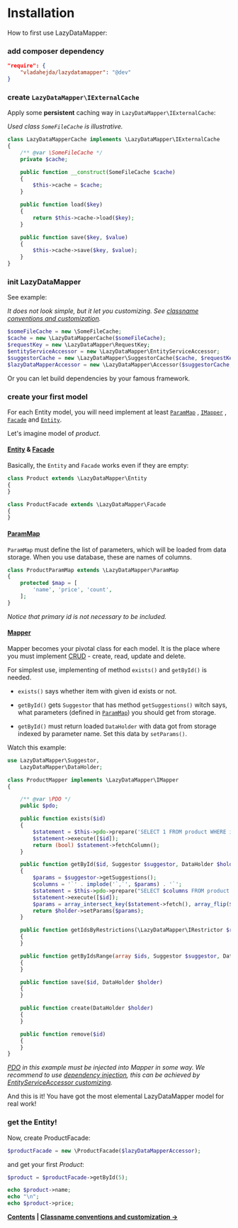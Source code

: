 Installation
===

How to first use LazyDataMapper:

### add composer dependency

```json
"require": {
    "vladahejda/lazydatamapper": "@dev"
}
```

### create `LazyDataMapper\IExternalCache`

Apply some **persistent** caching way in `LazyDataMapper\IExternalCache`:

*Used class `SomeFileCache` is illustrative.*

```php
class LazyDataMapperCache implements \LazyDataMapper\IExternalCache
{
	/** @var \SomeFileCache */
	private $cache;

	public function __construct(SomeFileCache $cache)
	{
		$this->cache = $cache;
	}

	public function load($key)
	{
		return $this->cache->load($key);
	}

	public function save($key, $value)
	{
		$this->cache->save($key, $value);
	}
}
```

### init LazyDataMapper

See example:

*It does not look simple, but it let you customizing.
See [classname conventions and customization](2.Classname-conventions-and-customization.md).*

```php
$someFileCache = new \SomeFileCache;
$cache = new \LazyDataMapperCache($someFileCache);
$requestKey = new \LazyDataMapper\RequestKey;
$entityServiceAccessor = new \LazyDataMapper\EntityServiceAccessor;
$suggestorCache = new \LazyDataMapper\SuggestorCache($cache, $requestKey, $entityServiceAccessor);
$lazyDataMapperAccessor = new \LazyDataMapper\Accessor($suggestorCache, $entityServiceAccessor);
```

Or you can let build dependencies by your famous framework.

### create your first model

For each Entity model, you will need implement at least
[`ParamMap`](../LazyDataMapper/ParamMap.php)
, [`IMapper`](../LazyDataMapper/interfaces/IMapper.php)
, [`Facade`](../LazyDataMapper/Facade.php)
and [`Entity`](../LazyDataMapper/Entity.php).

Let's imagine model of *product*.

#### [Entity](../LazyDataMapper/Entity.php) & [Facade](../LazyDataMapper/Facade.php)

Basically, the `Entity` and `Facade` works even if they are empty:

```php
class Product extends \LazyDataMapper\Entity
{
}

class ProductFacade extends \LazyDataMapper\Facade
{
}
```

#### [ParamMap](../LazyDataMapper/ParamMap.php)

`ParamMap` must define the list of parameters, which will be loaded from data storage.
When you use database, these are names of columns.

```php
class ProductParamMap extends \LazyDataMapper\ParamMap
{
	protected $map = [
		'name', 'price', 'count',
	];
}
```

*Notice that primary id is not necessary to be included.*

#### [Mapper](../LazyDataMapper/interfaces/IMapper.php)

Mapper becomes your pivotal class for each model. It is the place where you must implement
[CRUD](http://en.wikipedia.org/wiki/Create,_read,_update_and_delete) - create, read, update and delete.

For simplest use, implementing of method `exists()` and `getById()` is needed.

- `exists()` says whether item with given id exists or not.

- `getById()` gets `Suggestor` that has method `getSuggestions()` witch says,
what parameters (defined in [`ParamMap`](#parammap)) you should get from storage.

- `getById()` must return loaded `DataHolder` with data got from storage indexed by parameter name.
Set this data by `setParams()`.

Watch this example:

```php
use LazyDataMapper\Suggestor,
	LazyDataMapper\DataHolder;

class ProductMapper implements \LazyDataMapper\IMapper
{

	/** @var \PDO */
	public $pdo;

	public function exists($id)
	{
		$statement = $this->pdo->prepare('SELECT 1 FROM product WHERE id = ?');
		$statement->execute([$id]);
		return (bool) $statement->fetchColumn();
	}

	public function getById($id, Suggestor $suggestor, DataHolder $holder = NULL)
	{
		$params = $suggestor->getSuggestions();
		$columns = '`' . implode('`,`', $params) . '`';
		$statement = $this->pdo->prepare("SELECT $columns FROM product WHERE id = ?");
		$statement->execute([$id]);
		$params = array_intersect_key($statement->fetch(), array_flip($params));
		return $holder->setParams($params);
	}

	public function getIdsByRestrictions(\LazyDataMapper\IRestrictor $restrictor)
	{
	}

	public function getByIdsRange(array $ids, Suggestor $suggestor, DataHolder $holder = NULL)
	{
	}

	public function save($id, DataHolder $holder)
	{
	}

	public function create(DataHolder $holder)
	{
	}

	public function remove($id)
	{
	}
}
```

*[PDO](http://www.php.net/manual/en/intro.pdo.php) in this example must be injected into Mapper in some way.
We recommend to use [dependency injection](http://en.wikipedia.org/wiki/Dependency_injection),
this can be achieved by [EntityServiceAccessor customizing](2.Classname-conventions-and-customization.md).*

And this is it! You have got the most elemental LazyDataMapper model for real work!

### get the Entity!

Now, create ProductFacade:

```php
$productFacade = new \ProductFacade($lazyDataMapperAccessor);
```

and get your first *Product*:

```php
$product = $productFacade->getById(5);

echo $product->name;
echo "\n";
echo $product->price;
```


**[Contents](../readme.md#documentation)
| [Classname conventions and customization →](2.Classname-conventions-and-customization.md)**
